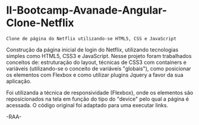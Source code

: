 # II-Bootcamp-Avanade-Angular-Clone-Netflix
    Clone de página do Netflix utilizando-se HTML5, CSS e JavaScript

Construção da página inicial de login do Netflix, utilizando tecnologias simples como HTML5, CSS3 e JavaScript. Nesse projeto foram trabalhados conceitos
de: estruturação do layout, técnicas de CSS3 com containers e variáveis (utilizando-se o conceito de variáveis "globais"), como posicionar os elementos 
com Flexbox e como utilizar plugins Jquery a favor da sua aplicação.

Foi utilizanda a técnica de responsividade (Flexbox), onde os elementos são reposicionados na tela em função do tipo do "device" pelo qual a página é acessada.
O código original foi adaptado para uma executar links.

-RAA-
